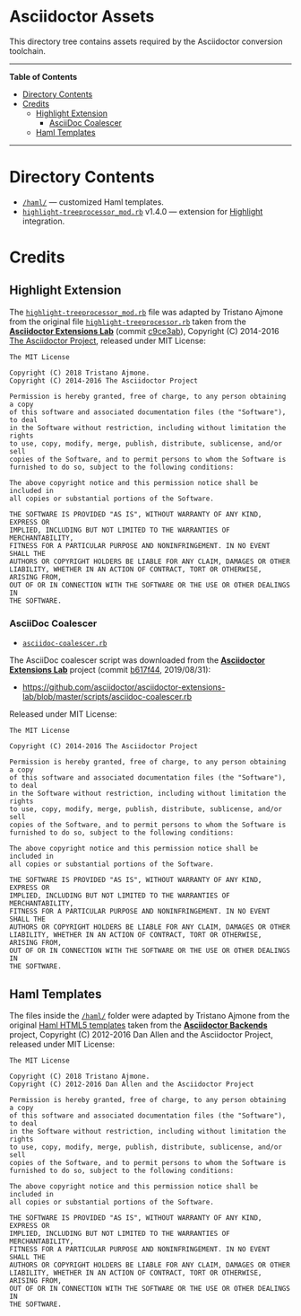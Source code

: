 # Asciidoctor Assets

This directory tree contains assets required by the Asciidoctor conversion toolchain.

-----

**Table of Contents**

<!-- MarkdownTOC autolink="true" bracket="round" autoanchor="false" lowercase="only_ascii" uri_encoding="true" levels="1,2,3" -->

- [Directory Contents](#directory-contents)
- [Credits](#credits)
    - [Highlight Extension](#highlight-extension)
        - [AsciiDoc Coalescer](#asciidoc-coalescer)
    - [Haml Templates](#haml-templates)

<!-- /MarkdownTOC -->

-----

# Directory Contents

- [`/haml/`][haml] — customized Haml templates.
- [`highlight-treeprocessor_mod.rb`][HL.rb] v1.4.0 — extension for [Highlight] integration.

# Credits

## Highlight Extension

The [`highlight-treeprocessor_mod.rb`][HL.rb] file was adapted by Tristano Ajmone from the original file [`highlight-treeprocessor.rb`][rb upstream] taken from the __[Asciidoctor Extensions Lab]__ (commit [c9ce3ab]), Copyright (C) 2014-2016 [The Asciidoctor Project], released under MIT License:

    The MIT License

    Copyright (C) 2018 Tristano Ajmone.
    Copyright (C) 2014-2016 The Asciidoctor Project

    Permission is hereby granted, free of charge, to any person obtaining a copy
    of this software and associated documentation files (the "Software"), to deal
    in the Software without restriction, including without limitation the rights
    to use, copy, modify, merge, publish, distribute, sublicense, and/or sell
    copies of the Software, and to permit persons to whom the Software is
    furnished to do so, subject to the following conditions:

    The above copyright notice and this permission notice shall be included in
    all copies or substantial portions of the Software.

    THE SOFTWARE IS PROVIDED "AS IS", WITHOUT WARRANTY OF ANY KIND, EXPRESS OR
    IMPLIED, INCLUDING BUT NOT LIMITED TO THE WARRANTIES OF MERCHANTABILITY,
    FITNESS FOR A PARTICULAR PURPOSE AND NONINFRINGEMENT. IN NO EVENT SHALL THE
    AUTHORS OR COPYRIGHT HOLDERS BE LIABLE FOR ANY CLAIM, DAMAGES OR OTHER
    LIABILITY, WHETHER IN AN ACTION OF CONTRACT, TORT OR OTHERWISE, ARISING FROM,
    OUT OF OR IN CONNECTION WITH THE SOFTWARE OR THE USE OR OTHER DEALINGS IN
    THE SOFTWARE.

### AsciiDoc Coalescer

- [`asciidoc-coalescer.rb`][coalescer.rb]

The AsciiDoc coalescer script was downloaded from the __[Asciidoctor Extensions Lab]__ project (commit [b617f44], 2019/08/31):

- https://github.com/asciidoctor/asciidoctor-extensions-lab/blob/master/scripts/asciidoc-coalescer.rb

Released under MIT License:

```
The MIT License

Copyright (C) 2014-2016 The Asciidoctor Project

Permission is hereby granted, free of charge, to any person obtaining a copy
of this software and associated documentation files (the "Software"), to deal
in the Software without restriction, including without limitation the rights
to use, copy, modify, merge, publish, distribute, sublicense, and/or sell
copies of the Software, and to permit persons to whom the Software is
furnished to do so, subject to the following conditions:

The above copyright notice and this permission notice shall be included in
all copies or substantial portions of the Software.

THE SOFTWARE IS PROVIDED "AS IS", WITHOUT WARRANTY OF ANY KIND, EXPRESS OR
IMPLIED, INCLUDING BUT NOT LIMITED TO THE WARRANTIES OF MERCHANTABILITY,
FITNESS FOR A PARTICULAR PURPOSE AND NONINFRINGEMENT. IN NO EVENT SHALL THE
AUTHORS OR COPYRIGHT HOLDERS BE LIABLE FOR ANY CLAIM, DAMAGES OR OTHER
LIABILITY, WHETHER IN AN ACTION OF CONTRACT, TORT OR OTHERWISE, ARISING FROM,
OUT OF OR IN CONNECTION WITH THE SOFTWARE OR THE USE OR OTHER DEALINGS IN
THE SOFTWARE.
```

## Haml Templates

The files inside the [`/haml/`][haml] folder were adapted by Tristano Ajmone from the original [Haml HTML5 templates] taken from the __[Asciidoctor Backends]__ project, Copyright (C) 2012-2016 Dan Allen and the Asciidoctor Project, released under MIT License:

    The MIT License

    Copyright (C) 2018 Tristano Ajmone.
    Copyright (C) 2012-2016 Dan Allen and the Asciidoctor Project

    Permission is hereby granted, free of charge, to any person obtaining a copy
    of this software and associated documentation files (the "Software"), to deal
    in the Software without restriction, including without limitation the rights
    to use, copy, modify, merge, publish, distribute, sublicense, and/or sell
    copies of the Software, and to permit persons to whom the Software is
    furnished to do so, subject to the following conditions:

    The above copyright notice and this permission notice shall be included in
    all copies or substantial portions of the Software.

    THE SOFTWARE IS PROVIDED "AS IS", WITHOUT WARRANTY OF ANY KIND, EXPRESS OR
    IMPLIED, INCLUDING BUT NOT LIMITED TO THE WARRANTIES OF MERCHANTABILITY,
    FITNESS FOR A PARTICULAR PURPOSE AND NONINFRINGEMENT. IN NO EVENT SHALL THE
    AUTHORS OR COPYRIGHT HOLDERS BE LIABLE FOR ANY CLAIM, DAMAGES OR OTHER
    LIABILITY, WHETHER IN AN ACTION OF CONTRACT, TORT OR OTHERWISE, ARISING FROM,
    OUT OF OR IN CONNECTION WITH THE SOFTWARE OR THE USE OR OTHER DEALINGS IN
    THE SOFTWARE.



<!-----------------------------------------------------------------------------
                               REFERENCE LINKS
------------------------------------------------------------------------------>

[Highlight]: http://www.andre-simon.de/ "Visit Highlight website"
[AsciiDoctor]: https://asciidoctor.org/ "Visita Asciidoctor website"


<!-- proj folders -->

[haml]: ./haml "Navigate to folder"

<!-- proj files -->

[HL.rb]: ./highlight-treeprocessor_mod.rb "View Ruby source file"
[coalescer.rb]: ./asciidoc-coalescer.rb "View Ruby source file"

<!-- third party -->

[rb upstream]: https://github.com/asciidoctor/asciidoctor-extensions-lab/blob/18bdf62/lib/highlight-treeprocessor.rb
[Asciidoctor Extensions Lab]: https://github.com/asciidoctor/asciidoctor-extensions-lab/ "Visit the Asciidoctor Extensions Lab project"

[Asciidoctor Backends]: https://github.com/asciidoctor/asciidoctor-backends "Visit the Asciidoctor Backends project"
[Haml HTML5 templates]: https://github.com/asciidoctor/asciidoctor-backends/tree/master/haml/html5

[c9ce3ab]: https://github.com/asciidoctor/asciidoctor-extensions-lab/commit/c9ce3ab421c5d47f1178b57a4a5894811f9eb945
[b617f44]: https://github.com/asciidoctor/asciidoctor-extensions-lab/commit/b617f4422ad7ccfa5716ba1301fb2f4773f4e0d3

<!-- organizations -->

[The Asciidoctor Project]: https://github.com/orgs/asciidoctor/people "View the profile of The Asciidoctor Project on GitHub"

<!-- EOF -->
